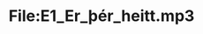 ---
title: File:E1_Er_þér_heitt.mp3
recording of: Er þér heitt?
reading speed: slow
speaker: E
license: CC0
---